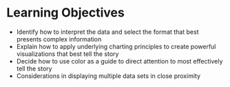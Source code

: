 # Learning Objectives
- Identify how to interpret the data and select the format that best presents complex information  
- Explain how to apply underlying charting principles to create powerful visualizations that best tell the story
- Decide how to use color as a guide to direct attention to most effectively tell the story
- Considerations in displaying multiple data sets in close proximity